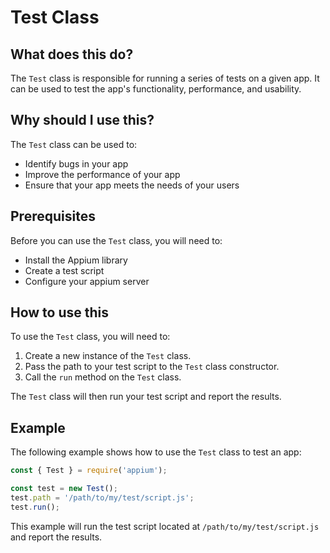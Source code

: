 
  
   # **Test Class**

## What does this do?

The `Test` class is responsible for running a series of tests on a given app. It can be used to test the app's functionality, performance, and usability.

## Why should I use this?

The `Test` class can be used to:

* Identify bugs in your app
* Improve the performance of your app
* Ensure that your app meets the needs of your users

## Prerequisites

Before you can use the `Test` class, you will need to:

* Install the Appium library
* Create a test script
* Configure your appium server

## How to use this

To use the `Test` class, you will need to:

1. Create a new instance of the `Test` class.
2. Pass the path to your test script to the `Test` class constructor.
3. Call the `run` method on the `Test` class.

The `Test` class will then run your test script and report the results.

## Example

The following example shows how to use the `Test` class to test an app:

```javascript
const { Test } = require('appium');

const test = new Test();
test.path = '/path/to/my/test/script.js';
test.run();
```

This example will run the test script located at `/path/to/my/test/script.js` and report the results.
  
  